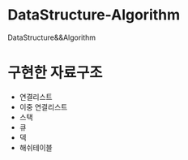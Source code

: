 # DataStructure-Algorithm
DataStructure&amp;&amp;Algorithm 

# 구현한 자료구조
- 연결리스트
- 이중 연결리스트
- 스택
- 큐
- 덱
- 해쉬테이블